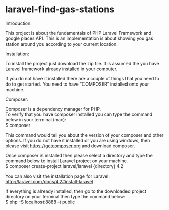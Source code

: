 # laravel-find-gas-stations
Introduction: 

This project is about the fundamentals of PHP Laravel Framework and google places API. This is an implementation is about showing you gas station around you according to your current location.  

Installation: 

To install the project just download the zip file. It is assumed the you have Laravel framework already installed in your computer.  

If you do not have it installed there are a couple of things that you need to do to get started. You need to have “COMPOSER” installed onto your machine.   

Composer:   

Composer is a dependency manager for PHP.  
To verify that you have composer installed you can type the command below in your terminal (mac):  
$ composer  

This command would tell you about the version of your composer and other options.  If you do not have it installed or you are using windows, then please visit https://getcomposer.org and download composer.  

Once composer is installed then please select a directory and type the command below to install Laravel project on your machine.  
$ composer create-project laravel/laravel {directory} 4.2   

You can also visit the installation page for Laravel: http://laravel.com/docs/4.2#install-laravel .

If everything is already installed, then go to the downloaded project directory on your terminal then type the command below:  
$ php –S localhost:8888 –t public
